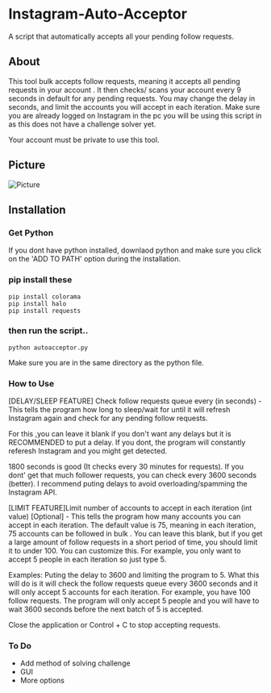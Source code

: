 # Instagram-Auto-Acceptor
A script that automatically accepts all your pending follow requests.

## About
This tool bulk accepts follow requests, meaning it accepts all pending requests in your account . It then checks/ scans your account every 9 seconds in default for any pending requests. You may change the delay in seconds, and limit the accounts you will accept in each iteration. Make sure you are already logged on Instagram in the pc you will be using this script in as this does not have a challenge solver yet.

Your account must be private to use this tool.

## Picture
![Picture](https://i.ibb.co/qDFqw21/Screenshot-35.png)

## Installation
### Get Python
If you dont have python installed, downlaod python
and make sure you click on the 'ADD TO PATH' option during
the installation.

### pip install these
```
pip install colorama
pip install halo
pip install requests
```

### then run the script..
```
python autoacceptor.py
```
Make sure you are in the same directory as the 
python file.

### How to Use
[DELAY/SLEEP FEATURE] Check follow requests queue every (in seconds) - This tells the program how long to sleep/wait for until it will refresh Instagram again and check for any pending follow requests.

For this ,you can leave it blank if you don't want any delays but it is RECOMMENDED to put a delay. If you dont, the program will constantly referesh Instagram and you might get detected.

1800 seconds is good (It checks every 30 minutes for requests). If you dont' get that much follower requests, you can check every 3600 seconds (better). I recommend puting delays to avoid overloading/spamming the Instagram API.

[LIMIT FEATURE]Limit number of accounts to accept in each iteration (int value) [Optional] - This tells the program how many accounts you can accept in each iteration. The default value is 75, meaning in each iteration, 75 accounts can be followed in bulk . You can leave this blank, but if you get a large amount of follow requests in a short period of time, you should limit it to under 100. You can customize this. For example, you only want to accept 5 people in each iteration so just type 5.

Examples: Puting the delay to 3600 and limiting the program to 5. What this will do is it will check the follow requests queue every 3600 seconds and it will only accept 5 accounts for each iteration. For example, you have 100 follow requests. The program will only accept 5 people and you will have to wait 3600 seconds before the next batch of 5 is accepted.

Close the application or Control + C to stop accepting requests.
### To Do
- Add method of solving challenge 
- GUI
- More options
